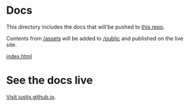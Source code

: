 # Docs

This directory includes the docs that will'be pushed to [this repo](justjs.github.com/justjs.github.io).

Contents from [/assets](assets) will be added to [/public](public) and published on the live site.

[index.html](index.html)

# See the docs live

[Visit justjs.github.io](justjs.github.io).
